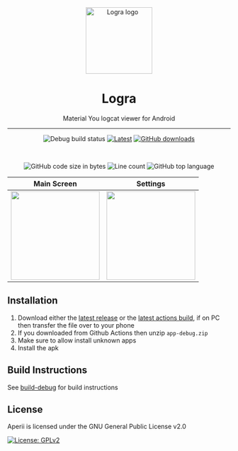 <div align="center">

  <img src="https://user-images.githubusercontent.com/44992537/180043970-42e49c39-2301-4ad1-a9b1-d049dee93ef3.png" alt="Logra logo" width="150px" />
  
  # Logra
  
  Material You logcat viewer for Android
  
  ---
  ![Debug build status](https://img.shields.io/github/workflow/status/wingio/Logra/Build%20Debug/main?label=Debug%20Build&logo=github&style=for-the-badge)
  [![Latest](https://img.shields.io/github/v/release/wingio/Logra?display_name=release&include_prereleases&label=Latest&style=for-the-badge)](https://github.com/Aperii/android/releases/latest)
  [![GitHub downloads](https://img.shields.io/github/downloads/wingio/Logra/total?style=for-the-badge)](https://github.com/Aperii/android/releases/latest)
  
  <br>
  
  ![GitHub code size in bytes](https://img.shields.io/github/languages/code-size/wingio/Logra?logo=github&logoColor=%23fff&style=for-the-badge)
  ![Line count](https://img.shields.io/tokei/lines/github/wingio/Logra?logo=github&logoColor=%23fff&style=for-the-badge)
  ![GitHub top language](https://img.shields.io/github/languages/top/wingio/Logra?style=for-the-badge)
  
  Main Screen                            |  Settings
:------------------------------:|:------------------------------:
 <img width="200px" src="https://user-images.githubusercontent.com/44992537/180048948-548f10c5-2d87-4974-8d25-b597aee2dfc9.png" /> | <img width="200px" src="https://user-images.githubusercontent.com/44992537/180049770-8951f417-aea8-4a4e-b691-cacf8e3b07bc.png" />

  
</div>

Installation
---
 1. Download either the [latest release](https://github.com/wingio/Logra/releases/latest) or the [latest actions build](https://nightly.link/wingio/Logra/workflows/build-debug/main/app-debug.zip), if on PC then transfer the file over to your phone
 2. If you downloaded from Github Actions then unzip `app-debug.zip`
 3. Make sure to allow install unknown apps
 4. Install the apk

Build Instructions
---
See [build-debug](https://github.com/wingio/Logra/blob/main/.github/workflows/build-debug.yml) for build instructions

License
---
Aperii is licensed under the GNU General Public License v2.0

[![License: GPLv2](https://img.shields.io/badge/License-GPL%20v2-blue.svg?style=for-the-badge)](https://github.com/wingio/Logra/blob/main/LICENSE)
